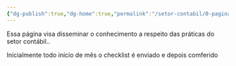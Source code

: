 ```yaml
---
{"dg-publish":true,"dg-home":true,"permalink":"/setor-contabil/0-pagina-inicial/objetivo-da-pagina/","tags":["gardenEntry"],"dgPassFrontmatter":true,"created":"2025-06-03T22:08:34.152-03:00","updated":"2025-06-05T12:57:23.098-03:00"}
---
```



Essa página visa disseminar o conhecimento a respeito das práticas do setor contábil..

Inicialmente todo início de mês o checklist é enviado e depois comferido 